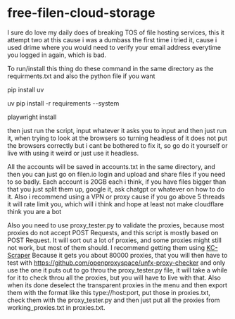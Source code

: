 # free-filen-cloud-storage
I sure do love my daily does of breaking TOS of file hosting services, this it attempt two at this cause i was a dumbass the first time i tried it, cause i used drime where you would need to verify your email address everytime you logged in again, which is bad.

To run/install this thing do these command in the same directory as the requirments.txt and also the python file if you want

pip install uv

uv pip install -r requirements --system

playwright install

then just run the script, input whatever it asks you to input and then just run it, when trying to look at the browsers so turning headless of it does not put the browsers correctly but i cant be bothered to fix it, so go do it yourself or live with using it weird or just use it headless.

All the accounts will be saved in accounts.txt in the same directory, and then you can just go on filen.io login and upload and share files if you need to so badly. Each account is 20GB each i think, if you have files bigger than that you just split them up, google it, ask chatgpt or whatever on how to do it. Also i recommend using a VPN or proxy cause if you go above 5 threads it will rate limit you, which will i think and hope at least not make cloudflare think you are a bot

Also you need to use proxy_tester.py to validate the proxies, because most proxies do not accept POST Requests, and this script is mostly based on POST Request. It will sort out a lot of proxies, and some proxies might still not work, but most of them should. I recommend getting them using [KC-Scraper](https://github.com/Kuucheen/KC-Scraper) Because it gets you about 80000 proxies, that you will then have to test with https://github.com/openproxyspace/unfx-proxy-checker and only use the one it puts out to go throu the proxy_tester.py file, it will take a while for it to check throu all the proxies, but you will have to live with that. Also when its done deselect the transparent proxies in the menu and then export them with the format like this type://host:port, put those in proxies.txt, check them with the proxy_tester.py and then just put all the proxies from working_proxies.txt in proxies.txt.
